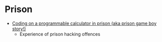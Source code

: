 Prison
======

* [Coding on a programmable calculator in prison (aka prison game boy story!)](https://codeofhonor.substack.com/p/writing-code-in-prison)
    * Experience of prison hacking offences